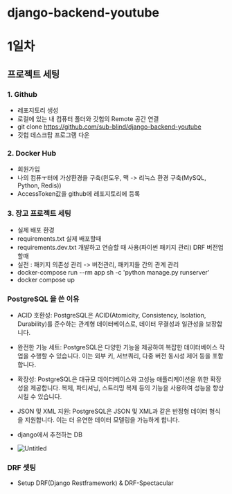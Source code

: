 ﻿# django-backend-youtube

# 1일차

## 프로젝트 세팅

### 1. Github

- 레포지토리 생성
- 로컬에 있는 내 컴퓨터 폴더와 깃헙의 Remote 공간 연결
- git clone https://github.com/sub-blind/django-backend-youtube
- 깃헙 데스크탑 프로그램 다운

### 2. Docker Hub

- 회원가입
- 나의 컴퓨ㅜ터에 가상환경을 구축(윈도우, 맥 -> 리눅스 환경 구축(MySQL, Python, Redis))
- AccessToken값을 github에 레포지토리에 등록

### 3. 장고 프로젝트 세팅

- 실제 배포 환경
- requirements.txt 실제 배포할때
- requirements.dev.txt 개발하고 연습할 때 사용(파이썬 패키지 관리) DRF 버전업 할때
- 실전 : 패키지 의존성 관리 -> 버전관리, 패키지들 간의 관계 관리
- docker-compose run --rm app sh -c 'python manage.py runserver'
- docker compose up

### PostgreSQL 을 쓴 이유

- ACID 호환성: PostgreSQL은 ACID(Atomicity, Consistency, Isolation, Durability)를 준수하는 관계형 데이터베이스로, 데이터 무결성과 일관성을 보장합니다.

- 완전한 기능 세트: PostgreSQL은 다양한 기능을 제공하여 복잡한 데이터베이스 작업을 수행할 수 있습니다. 이는 외부 키, 서브쿼리, 다중 버전 동시성 제어 등을 포함합니다.

- 확장성: PostgreSQL은 대규모 데이터베이스와 고성능 애플리케이션을 위한 확장성을 제공합니다. 복제, 파티셔닝, 스트리밍 복제 등의 기능을 사용하여 성능을 향상시킬 수 있습니다.

- JSON 및 XML 지원: PostgreSQL은 JSON 및 XML과 같은 반정형 데이터 형식을 지원합니다. 이는 더 유연한 데이터 모델링을 가능하게 합니다.

- django에서 추천하는 DB
- ![Untitled](https://github.com/sub-blind/django-backend-youtube/assets/58137602/a3145f4a-f006-4d75-aa34-9eeee5dabad8)

### DRF 셋팅

- Setup DRF(Django Restframework) & DRF-Spectacular
